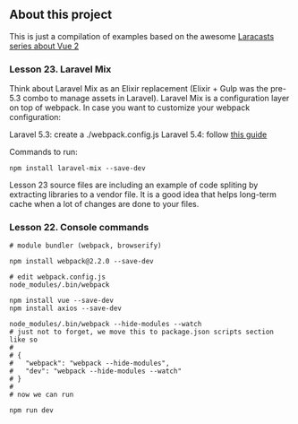 ## About this project

This is just a compilation of examples based on the awesome [Laracasts series about Vue 2](https://laracasts.com/series/learn-vue-2-step-by-step)

### Lesson 23. Laravel Mix

Think about Laravel Mix as an Elixir replacement (Elixir + Gulp was the pre-5.3 combo to manage assets in Laravel). Laravel Mix is a configuration layer on top of webpack. In case you want to customize your webpack configuration:

Laravel 5.3: create a ./webpack.config.js
Laravel 5.4: follow [this guide](https://laravel.com/docs/5.4/mix#custom-webpack-configuration)

Commands to run:

```
npm install laravel-mix --save-dev
```

Lesson 23 source files are including an example of code spliting by extracting libraries to a vendor file. It is a good idea that helps long-term cache when a lot of changes are done to your files.

### Lesson 22. Console commands

```
# module bundler (webpack, browserify)

npm install webpack@2.2.0 --save-dev

# edit webpack.config.js
node_modules/.bin/webpack

npm install vue --save-dev
npm install axios --save-dev

node_modules/.bin/webpack --hide-modules --watch
# just not to forget, we move this to package.json scripts section like so
#
# {
#   "webpack": "webpack --hide-modules",
#   "dev": "webpack --hide-modules --watch"
# }
#
# now we can run 

npm run dev


```
